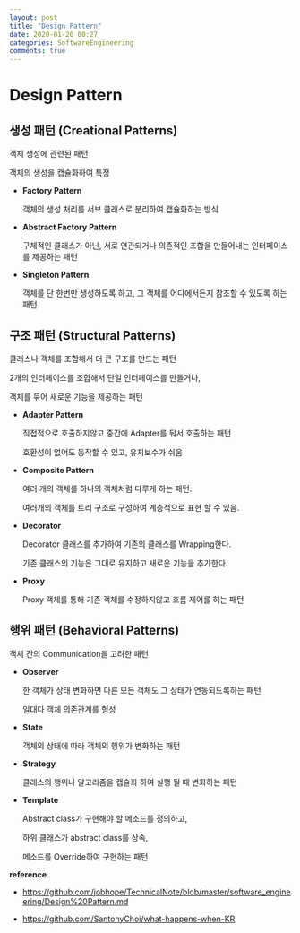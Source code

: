 ```yaml
---
layout: post
title: "Design Pattern"
date: 2020-01-20 00:27
categories: SoftwareEngineering
comments: true
---
```

# Design Pattern

## 생성 패턴 (Creational Patterns)

객체 생성에 관련된 패턴

객체의 생성을 캡슐화하여 특정

- **Factory Pattern**

    객체의 생성 처리를 서브 클래스로 분리하여 캡슐화하는 방식

- **Abstract Factory Pattern**

    구체적인 클래스가 아닌, 서로 연관되거나 의존적인 조합을 만들어내는 인터페이스를 제공하는 패턴

- **Singleton Pattern**

    객체를 단 한번만 생성하도록 하고, 그 객체를 어디에서든지 참조할 수 있도록 하는 패턴

## 구조 패턴 (Structural Patterns)

클래스나 객체를 조합해서 더 큰 구조를 만드는 패턴

2개의 인터페이스를 조합해서 단일 인터페이스를 만들거나,

객체를 묶어 새로운 기능을 제공하는 패턴

- **Adapter Pattern**

    직접적으로 호출하지않고 중간에 Adapter를 둬서 호출하는 패턴

    호환성이 없어도 동작할 수 있고, 유지보수가 쉬움

- **Composite Pattern**

    여러 개의 객체를 하나의 객체처럼 다루게 하는 패턴.

    여러개의 객체를 트리 구조로 구성하여 계층적으로 표현 할 수 있음.

- **Decorator**

    Decorator 클래스를 추가하여 기존의 클래스를 Wrapping한다.

    기존 클래스의 기능은 그대로 유지하고 새로운 기능을 추가한다.

- **Proxy**

    Proxy 객체를 통해 기존 객체를 수정하지않고 흐름 제어를 하는 패턴

## 행위 패턴 (Behavioral Patterns)

객체 간의 Communication을 고려한 패턴

- **Observer**

    한 객체가 상태 변화하면 다른 모든 객체도 그 상태가 연동되도록하는 패턴

    일대다 객체 의존관계를 형성

- **State**

    객체의 상태에 따라 객체의 행위가 변화하는 패턴

- **Strategy**

    클래스의 행위나 알고리즘을 캡슐화 하여 실행 될 때 변화하는 패턴

- **Template**

    Abstract class가 구현해야 할 메소드를 정의하고, 
    
    하위 클래스가 abstract class를 상속, 
    
    메소드를 Override하여 구현하는 패턴

    
**reference**

- https://github.com/jobhope/TechnicalNote/blob/master/software_engineering/Design%20Pattern.md

- https://github.com/SantonyChoi/what-happens-when-KR